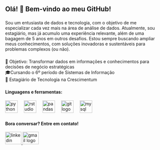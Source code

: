 <h2>Olá! 👋 Bem-vindo ao meu GitHub!</h2>

###

<p align="left">Sou um entusiasta de dados e tecnologia, com o objetivo de me especializar cada vez mais na área de análise de dados. Atualmente, sou estagiário, mas já acumulo uma experiência relevante, além de uma bagagem de 5 anos em outros desafios. Estou sempre buscando ampliar meus conhecimentos, com soluções inovadoras e sustentáveis para problemas complexos (ou não).</p>

###

<p align="left">🎯 Objetivo: Transformar dados em informações e conhecimentos para decisões de negócio estratégicas<br>🎓Cursando o 6º período de Sistemas de Informação<br>💼 Estagiário de Tecnologia na Crescimentum</p>

###
<h4 align="left">Linguagens e ferramentas:</h4>
<div align="left">
  <img src="https://cdn.jsdelivr.net/gh/devicons/devicon/icons/python/python-original.svg" height="40" alt="python logo"  />
  <img width="12" />
  <img src="https://cdn.jsdelivr.net/gh/devicons/devicon/icons/rstudio/rstudio-original.svg" height="40" alt="rstudio logo"  />
  <img width="12" />
  <img src="https://cdn.jsdelivr.net/gh/devicons/devicon/icons/pandas/pandas-original.svg" height="40" alt="pandas logo"  />
  <img width="12" />
  <img src="https://cdn.jsdelivr.net/gh/devicons/devicon/icons/git/git-original.svg" height="40" alt="git logo"  />
  <img width="12" />
  <img src="https://skillicons.dev/icons?i=mysql" height="40" alt="mysql logo"  />
</div>

###

<h4 align="left">Bora conversar? Entre em contato!</h4>
<div align="left">
  <a href="https://www.linkedin.com/in/matheus-damascen0/" target="_blank">
    <img src="https://raw.githubusercontent.com/maurodesouza/profile-readme-generator/master/src/assets/icons/social/linkedin/default.svg" width="52" height="40" alt="linkedin logo"  />
  </a>
  <a href="mailto:m.damasceno7200@gmail.com" target="_blank">
    <img src="https://raw.githubusercontent.com/maurodesouza/profile-readme-generator/master/src/assets/icons/social/gmail/default.svg" width="52" height="40" alt="gmail logo"  />
  </a>
</div>

###
